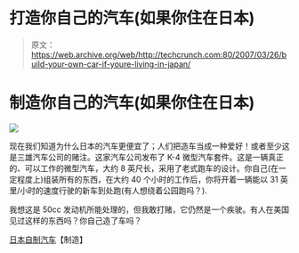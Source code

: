# 打造你自己的汽车(如果你住在日本)

> 原文：<https://web.archive.org/web/http://techcrunch.com:80/2007/03/26/build-your-own-car-if-youre-living-in-japan/>

# 制造你自己的汽车(如果你住在日本)

![](img/6b5be6b93684c50c07e4633a76f7e251.png)

现在我们知道为什么日本的汽车更便宜了；人们把造车当成一种爱好！或者至少这是三雄汽车公司的赌注。这家汽车公司发布了 K-4 微型汽车套件。这是一辆真正的、可以工作的微型汽车，大约 8 英尺长，采用了老式跑车的设计。你自己(在一定程度上)组装所有的东西，在大约 40 个小时的工作后，你将开着一辆能以 31 英里/小时的速度行驶的新车到处跑(有人想绕着公园跑吗？).

我想这是 50cc 发动机所能处理的，但我敢打赌，它仍然是一个疾驶。有人在美国见过这样的东西吗？你自己造了车吗？

[日本自制汽车](https://web.archive.org/web/20210224213450/http://www.makezine.com/blog/archive/2007/03/japanese_doityourself_car.html?CMP=OTC-0D6B48984890)【制造】